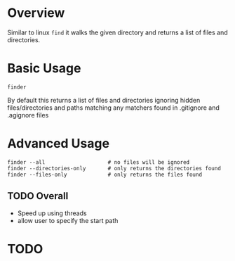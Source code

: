 # Overview

Similar to linux `find` it walks the given directory and returns a list of files and directories.

# Basic Usage

```
finder
```

By default this returns a list of files and directories ignoring hidden files/directories and paths matching any matchers found in .gitignore and .agignore files

# Advanced Usage

```
finder --all                    # no files will be ignored
finder --directories-only       # only returns the directories found
finder --files-only             # only returns the files found
```


## TODO Overall

- Speed up using threads
- allow user to specify the start path

# TODO
